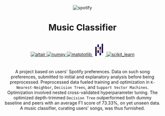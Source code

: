<div align="center">
  <img src="https://github.com/thore-dahl/spotify-ml-classifier-cw/assets/130995551/cf69c98d-2883-4d95-bc2e-bc82fd2a993f" alt="spotify" style="width:auto;height:250px;">
  <h1>Music Classifier</h1>
</div>
<br>
<div align="center">
  <a href="https://altair-viz.github.io" target="_blank" rel="noreferrer"> 
    <img src="https://avatars.githubusercontent.com/u/22396732?s=200&v=4" alt="altair" width="40" height="40"/> 
  </a>
  <a href="https://numpy.org" target="_blank" rel="noreferrer"> 
    <img src="https://www.vectorlogo.zone/logos/numpy/numpy-icon.svg" alt="numpy" width="40" height="40"/> 
  </a>
  <a href="https://matplotlib.org" target="_blank" rel="noreferrer"> 
    <img src="https://raw.githubusercontent.com/valohai/ml-logos/d8dfb916e50a93a41f3b1ed2ca7bd3dbc77030a2/matplotlib.svg" alt="matplotlib" width="40" height="40"/> 
  </a>
  <a href="https://pandas.pydata.org/" target="_blank" rel="noreferrer"> 
    <img src="https://raw.githubusercontent.com/devicons/devicon/2ae2a900d2f041da66e950e4d48052658d850630/icons/pandas/pandas-original.svg" alt="pandas" width="40" height="40"/> 
  </a>
  <a href="https://scikit-learn.org/" target="_blank" rel="noreferrer"> 
    <img src="https://upload.wikimedia.org/wikipedia/commons/0/05/Scikit_learn_logo_small.svg" alt="scikit_learn" width="40" height="40"/>
  </a>
  <h1></h1>
  A project based on users' Spotify preferences. Data on such song preferences, submitted to initial and explanatory analysis before being preprocessed. Preprocessed data fueled training and optimization in <code>K-Nearest-Neighbor</code>, <code>Decision Trees</code>, and <code>Support Vector Machines</code>. Optimization involved nested cross-validated hyperparameter tuning. The optimized depth-trimmed <code>Decision Tree</code> outperformed both dummy baseline and peers with an average F1 score of 73.33%, on yet unseen data. A music classifier, curating users' songs, was thus furnished.
</div>
